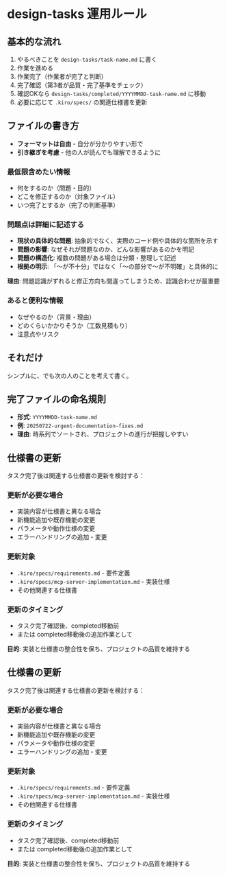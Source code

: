 # design-tasks 運用ルール

## 基本的な流れ
1. やるべきことを `design-tasks/task-name.md` に書く
2. 作業を進める
3. 作業完了（作業者が完了と判断）
4. 完了確認（第3者が品質・完了基準をチェック）
5. 確認OKなら `design-tasks/completed/YYYYMMDD-task-name.md` に移動
6. 必要に応じて `.kiro/specs/` の関連仕様書を更新


## ファイルの書き方
- **フォーマットは自由** - 自分が分かりやすい形で
- **引き継ぎを考慮** - 他の人が読んでも理解できるように

### 最低限含めたい情報
- 何をするのか（問題・目的）
- どこを修正するのか（対象ファイル）
- いつ完了とするか（完了の判断基準）

### 問題点は詳細に記述する
- **現状の具体的な問題**: 抽象的でなく、実際のコード例や具体的な箇所を示す
- **問題の影響**: なぜそれが問題なのか、どんな影響があるのかを明記
- **問題の構造化**: 複数の問題がある場合は分類・整理して記述
- **根拠の明示**: 「〜が不十分」ではなく「〜の部分で〜が不明確」と具体的に

**理由**: 問題認識がずれると修正方向も間違ってしまうため、認識合わせが最重要

### あると便利な情報
- なぜやるのか（背景・理由）
- どのくらいかかりそうか（工数見積もり）
- 注意点やリスク

## それだけ

シンプルに、でも次の人のことを考えて書く。

## 完了ファイルの命名規則
- **形式**: `YYYYMMDD-task-name.md`
- **例**: `20250722-urgent-documentation-fixes.md`
- **理由**: 時系列でソートされ、プロジェクトの進行が把握しやすい

## 仕様書の更新
タスク完了後は関連する仕様書の更新を検討する：

### 更新が必要な場合
- 実装内容が仕様書と異なる場合
- 新機能追加や既存機能の変更
- パラメータや動作仕様の変更
- エラーハンドリングの追加・変更

### 更新対象
- `.kiro/specs/requirements.md` - 要件定義
- `.kiro/specs/mcp-server-implementation.md` - 実装仕様
- その他関連する仕様書

### 更新のタイミング
- タスク完了確認後、completed移動前
- または completed移動後の追加作業として

**目的**: 実装と仕様書の整合性を保ち、プロジェクトの品質を維持する

## 仕様書の更新
タスク完了後は関連する仕様書の更新を検討する：

### 更新が必要な場合
- 実装内容が仕様書と異なる場合
- 新機能追加や既存機能の変更
- パラメータや動作仕様の変更
- エラーハンドリングの追加・変更

### 更新対象
- `.kiro/specs/requirements.md` - 要件定義
- `.kiro/specs/mcp-server-implementation.md` - 実装仕様
- その他関連する仕様書

### 更新のタイミング
- タスク完了確認後、completed移動前
- または completed移動後の追加作業として

**目的**: 実装と仕様書の整合性を保ち、プロジェクトの品質を維持する
